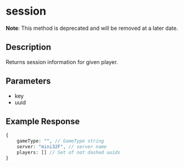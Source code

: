 # session
**Note**: This method is deprecated and will be removed at a later date.

## Description
Returns session information for given player.

## Parameters
- key
- uuid

## Example Response
```php
{
    gameType: "", // GameType string
    server: "mini32F", // server name
    players: [] // Set of not dashed uuids
}
```

